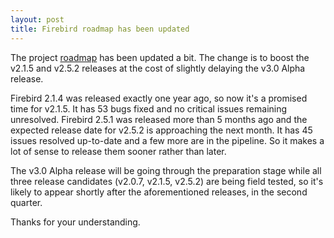 ```yaml
---
layout: post
title: Firebird roadmap has been updated
---
```


The project [roadmap](http://www.firebirdsql.org/en/roadmap/) has been updated a bit. The change is to boost the v2.1.5 and v2.5.2 releases at the cost of slightly delaying the v3.0 Alpha release.

Firebird 2.1.4 was released exactly one year ago, so now it's a promised time for v2.1.5. It has 53 bugs fixed and no critical issues remaining unresolved. Firebird 2.5.1 was released more than 5 months ago and the expected release date for v2.5.2 is approaching the next month. It has 45 issues resolved up-to-date and a few more are in the pipeline. So it makes a lot of sense to release them sooner rather than later.

The v3.0 Alpha release will be going through the preparation stage while all three release candidates (v2.0.7, v2.1.5, v2.5.2) are being field tested, so it's likely to appear shortly after the aforementioned releases, in the second quarter.

Thanks for your understanding.
